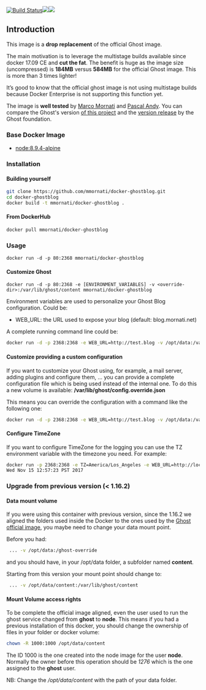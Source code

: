 [![Build Status](https://travis-ci.org/mmornati/docker-ghostblog.svg)](https://travis-ci.org/mmornati/docker-ghostblog)[![](https://images.microbadger.com/badges/image/mmornati/docker-ghostblog.svg)](https://microbadger.com/images/mmornati/docker-ghostblog "Get your own image badge on microbadger.com")[![](https://images.microbadger.com/badges/version/mmornati/docker-ghostblog.svg)](https://microbadger.com/images/mmornati/docker-ghostblog "Get your own version badge on microbadger.com")

## Introduction

This image is a **drop replacement** of the official Ghost image.

The main motivation is to leverage the multistage builds available since docker 17.09 CE and **cut the fat**. The benefit is huge as the image size (uncompressed) is **184MB** versus **584MB** for the official Ghost image. This is more than 3 times lighter!

It’s good to know that the official ghost image is not using multistage builds because Docker Enterprise is not supporting this function yet.

The image is **well tested** by [Marco Mornati](https://twitter.com/marcomornati) and [Pascal Andy](https://twitter.com/askpascalandy). You can compare the Ghost's version [of this project](https://github.com/mmornati/docker-ghostblog/blob/master/Dockerfile#L6) and the [version release](https://github.com/TryGhost/Ghost/releases) by the Ghost foundation.

### Base Docker Image

* [node:8.9.4-alpine](https://registry.hub.docker.com/_/node/)

### Installation

#### Building yourself

```bash
git clone https://github.com/mmornati/docker-ghostblog.git
cd docker-ghostblog
docker build -t mmornati/docker-ghostblog .
```

#### From DockerHub

```bash
docker pull mmornati/docker-ghostblog
```

### Usage

    docker run -d -p 80:2368 mmornati/docker-ghostblog

#### Customize Ghost

    docker run -d -p 80:2368 -e [ENVIRONMENT_VARIABLES] -v <override-dir>:/var/lib/ghost/content mmornati/docker-ghostblog

Environment variables are used to personalize your Ghost Blog configuration. Could be:

* WEB_URL: the URL used to expose your blog (default: blog.mornati.net)

A complete running command line could be:

```bash
docker run -d -p 2368:2368 -e WEB_URL=http://test.blog -v /opt/data:/var/lib/ghost/content mmornati/docker-ghostblog
```

#### Customize providing a custom configuration

If you want to customize your Ghost using, for example, a mail server, adding plugins and configure them, ... you can provide a complete configuration file which is being used instead of the internal one.
To do this a new volume is available: **/var/lib/ghost/config.override.json**

This means you can override the configuration with a command like the following one:

```bash
docker run -d -p 2368:2368 -e WEB_URL=http://test.blog -v /opt/data:/var/lib/ghost/content -v /opt/myconfiguration.json:/var/lib/ghost/config.override.json mmornati/docker-ghostblog
```

#### Configure TimeZone
If you want to configure TimeZone for the logging you can use the TZ environment variable with the timezone you need. For example:

```bash
docker run -p 2368:2368 -e TZ=America/Los_Angeles -e WEB_URL=http://localhost:2368 mmornati/docker-ghostblog date
Wed Nov 15 12:57:23 PST 2017
```

### Upgrade from previous version (< 1.16.2)

#### Data mount volume

If you were using this container with previous version, since the 1.16.2 we aligned the folders used inside the Docker to the ones used by the [Ghost official image](https://hub.docker.com/_/ghost/), you maybe need to change your data mount point.

Before you had:

```bash
 ... -v /opt/data:/ghost-override
```

and you should have, in your /opt/data folder, a subfolder named **content**.

Starting from this version your mount point should change to:

```bash
 ... -v /opt/data/content:/var/lib/ghost/content
```

#### Mount Volume access rights

To be complete the official image aligned, even the user used to run the ghost service changed from **ghost** to **node**.
This means if you had a previous installation of this docker, you should change the ownership of files in your folder or docker volume:

```bash
chown -R 1000:1000 /opt/data/content
```

The ID 1000 is the one created into the node image for the user **node**. Normally the owner before this operation should be *1276* which is the one assigned to the **ghost** user.

NB: Change the */opt/data/content* with the path of your data folder.
